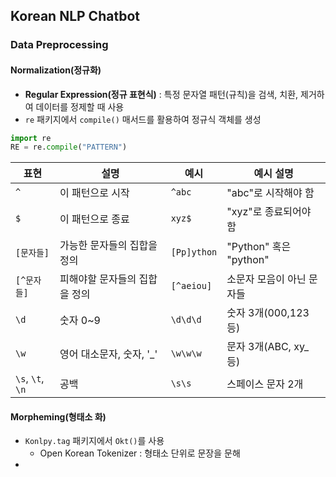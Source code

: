 ## Korean NLP Chatbot

### Data Preprocessing
#### Normalization(정규화)
- **Regular Expression(정규 표현식)** : 특정 문자열 패턴(규칙)을 검색, 치환, 제거하여 데이터를 정제할 때 사용
- `re` 패키지에서 `compile()` 매서드를 활용하여 정규식 객체를 생성

```python
import re
RE = re.compile("PATTERN")
```

| 표현               | 설명               | 예시          | 예시 설명                |
| ---------------- | ---------------- | ----------- | -------------------- |
| `^`              | 이 패턴으로 시작        | `^abc`      | "abc"로 시작해야 함        |
| `$`              | 이 패턴으로 종료        | `xyz$`      | "xyz"로 종료되어야 함       |
| `[문자들]`          | 가능한 문자들의 집합을 정의  | `[Pp]ython` | "Python" 혹은 "python" |
| `[^문자들]`         | 피해야할 문자들의 집합을 정의 | `[^aeiou]`  | 소문자 모음이 아닌 문자들       |
| `\d`             | 숫자 0~9           | `\d\d\d`    | 숫자 3개(000,123 등)     |
| `\w`             | 영어 대소문자, 숫자, '_' | `\w\w\w`    | 문자 3개(ABC, xy_ 등)    |
| `\s`, `\t`, `\n` | 공백               | `\s\s`      | 스페이스 문자 2개           |

#### Morpheming(형태소 화)
- `Konlpy.tag` 패키지에서 `Okt()`를 사용
	- Open Korean Tokenizer : 형태소 단위로 문장을 문해
- 